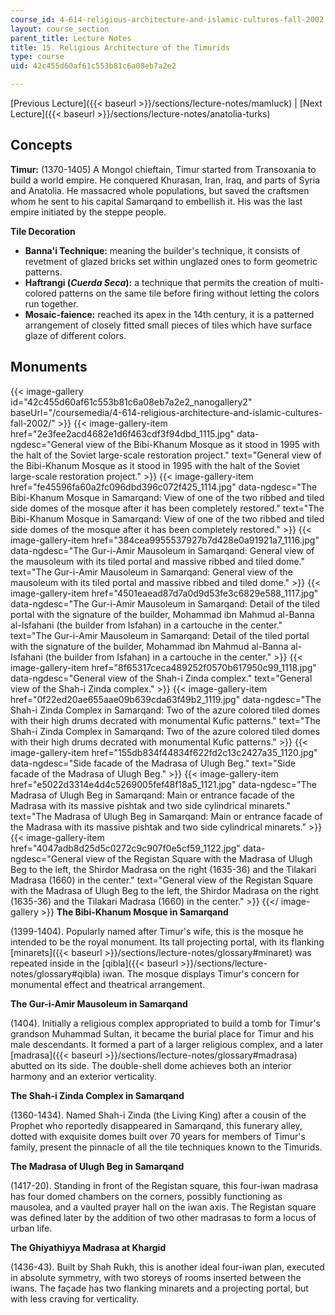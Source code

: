 ```yaml
---
course_id: 4-614-religious-architecture-and-islamic-cultures-fall-2002
layout: course_section
parent_title: Lecture Notes
title: 15. Religious Architecture of the Timurids
type: course
uid: 42c455d60af61c553b81c6a08eb7a2e2

---
```


[Previous Lecture]({{< baseurl >}}/sections/lecture-notes/mamluck) | [Next Lecture]({{< baseurl >}}/sections/lecture-notes/anatolia-turks)

Concepts
--------

**Timur:** (1370-1405) A Mongol chieftain, Timur started from Transoxania to build a world empire. He conquered Khurasan, Iran, Iraq, and parts of Syria and Anatolia. He massacred whole populations, but saved the craftsmen whom he sent to his capital Samarqand to embellish it. His was the last empire initiated by the steppe people.

**Tile Decoration**

*   **Banna'i Technique:** meaning the builder's technique, it consists of revetment of glazed bricks set within unglazed ones to form geometric patterns.
*   **Haftrangi (_Cuerda Seca_):** a technique that permits the creation of multi-colored patterns on the same tile before firing without letting the colors run together.
*   **Mosaic-faience:** reached its apex in the 14th century, it is a patterned arrangement of closely fitted small pieces of tiles which have surface glaze of different colors.

Monuments
---------
{{< image-gallery id="42c455d60af61c553b81c6a08eb7a2e2_nanogallery2" baseUrl="/coursemedia/4-614-religious-architecture-and-islamic-cultures-fall-2002/" >}}
{{< image-gallery-item href="2e3fee2acd4682e1d6f463cdf3f94dbd_1115.jpg" data-ngdesc="General view of the Bibi-Khanum Mosque as it stood in 1995 with the halt of the Soviet large-scale restoration project." text="General view of the Bibi-Khanum Mosque as it stood in 1995 with the halt of the Soviet large-scale restoration project." >}}
{{< image-gallery-item href="fe45596fa60a2fc096dbd396c072f425_1114.jpg" data-ngdesc="The Bibi-Khanum Mosque in Samarqand: View of one of the two ribbed and tiled side domes of the mosque after it has been completely restored." text="The Bibi-Khanum Mosque in Samarqand: View of one of the two ribbed and tiled side domes of the mosque after it has been completely restored." >}}
{{< image-gallery-item href="384cea9955537927b7d428e0a91921a7_1116.jpg" data-ngdesc="The Gur-i-Amir Mausoleum in Samarqand: General view of the mausoleum with its tiled portal and massive ribbed and tiled dome." text="The Gur-i-Amir Mausoleum in Samarqand: General view of the mausoleum with its tiled portal and massive ribbed and tiled dome." >}}
{{< image-gallery-item href="4501eaead87d7a0d9d53fe3c6829e588_1117.jpg" data-ngdesc="The Gur-i-Amir Mausoleum in Samarqand: Detail of the tiled portal with the signature of the builder, Mohammad ibn Mahmud al-Banna al-Isfahani (the builder from Isfahan) in a cartouche in the center." text="The Gur-i-Amir Mausoleum in Samarqand: Detail of the tiled portal with the signature of the builder, Mohammad ibn Mahmud al-Banna al-Isfahani (the builder from Isfahan) in a cartouche in the center." >}}
{{< image-gallery-item href="8f65317ceca489252f0570b617950c99_1118.jpg" data-ngdesc="General view of the Shah-i Zinda complex." text="General view of the Shah-i Zinda complex." >}}
{{< image-gallery-item href="0f22ed20ae655aae09b639cda63f49b2_1119.jpg" data-ngdesc="The Shah-i Zinda Complex in Samarqand: Two of the azure colored tiled domes with their high drums decrated with monumental Kufic patterns." text="The Shah-i Zinda Complex in Samarqand: Two of the azure colored tiled domes with their high drums decrated with monumental Kufic patterns." >}}
{{< image-gallery-item href="155db834f44834f622fd2c13c2427a35_1120.jpg" data-ngdesc="Side facade of the Madrasa of Ulugh Beg." text="Side facade of the Madrasa of Ulugh Beg." >}}
{{< image-gallery-item href="e5022d3314e4d4c5269005fef48f18a5_1121.jpg" data-ngdesc="The Madrasa of Ulugh Beg in Samarqand: Main or entrance facade of the Madrasa with its massive pishtak and two side cylindrical minarets." text="The Madrasa of Ulugh Beg in Samarqand: Main or entrance facade of the Madrasa with its massive pishtak and two side cylindrical minarets." >}}
{{< image-gallery-item href="4047adb8d25d5c0272c9c907f0e5cf59_1122.jpg" data-ngdesc="General view of the Registan Square with the Madrasa of Ulugh Beg to the left, the Shirdor Madrasa on the right (1635-36) and the Tilakari Madrasa (1660) in the center." text="General view of the Registan Square with the Madrasa of Ulugh Beg to the left, the Shirdor Madrasa on the right (1635-36) and the Tilakari Madrasa (1660) in the center." >}}
{{</ image-gallery >}}
**The Bibi-Khanum Mosque in Samarqand**

(1399-1404). Popularly named after Timur's wife, this is the mosque he intended to be the royal monument. Its tall projecting portal, with its flanking [minarets]({{< baseurl >}}/sections/lecture-notes/glossary#minaret) was repeated inside in the [qibla]({{< baseurl >}}/sections/lecture-notes/glossary#qibla) iwan. The mosque displays Timur's concern for monumental effect and theatrical arrangement.

**The Gur-i-Amir Mausoleum in Samarqand**

(1404). Initially a religious complex appropriated to build a tomb for Timur's grandson Muhammad Sultan, it became the burial place for Timur and his male descendants. It formed a part of a larger religious complex, and a later [madrasa]({{< baseurl >}}/sections/lecture-notes/glossary#madrasa) abutted on its side. The double-shell dome achieves both an interior harmony and an exterior verticality.

**The Shah-i Zinda Complex in Samarqand**

(1360-1434). Named Shah-i Zinda (the Living King) after a cousin of the Prophet who reportedly disappeared in Samarqand, this funerary alley, dotted with exquisite domes built over 70 years for members of Timur's family, present the pinnacle of all the tile techniques known to the Timurids.

**The Madrasa of Ulugh Beg in Samarqand**

(1417-20). Standing in front of the Registan square, this four-iwan madrasa has four domed chambers on the corners, possibly functioning as mausolea, and a vaulted prayer hall on the iwan axis. The Registan square was defined later by the addition of two other madrasas to form a locus of urban life.

**The Ghiyathiyya Madrasa at Khargid**

(1436-43). Built by Shah Rukh, this is another ideal four-iwan plan, executed in absolute symmetry, with two storeys of rooms inserted between the iwans. The façade has two flanking minarets and a projecting portal, but with less craving for verticality.